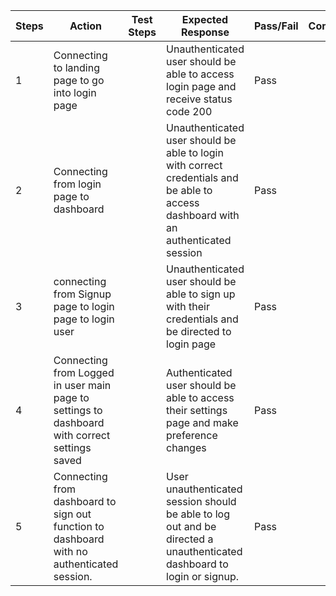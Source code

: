 |     Steps       	|     Action                                                                                                     	|  Test Steps 	|     Expected Response                                                                                                                          	|     Pass/Fail    	|     Comments    	|
|----------------	|----------------------------------------------------------------------------------------------------------------	|-------------	|------------------------------------------------------------------------------------------------------------------------------------------------	|------------------	|-----------------	|
|     1 	|     Connecting  to landing  page to go into login page                                                    	|             	|     Unauthenticated user should   be able to access login page and receive status code 200                                                     	|     Pass         	|                 	|
| 2    	|     Connecting from   login page to  dashboard                            	|                                	|     Unauthenticated user should   be able to login with correct credentials and be able to access dashboard   with an authenticated session    	|     Pass         	|                 	|
|  3    	|      connecting from   Signup page to login page to login user                                          	|             	|     Unauthenticated user should   be able to sign up with their credentials and be directed to login page                                      	|     Pass         	|                 	|
|     4 	|     Connecting  from   Logged in user main page to settings to dashboard with correct settings saved    	|             	|     Authenticated user should   be able to access their settings page and make preference changes                                              	|     Pass         	|                 	|
|     5 	|     Connecting from   dashboard to sign out function to dashboard with no authenticated session.       	|             	|     User unauthenticated   session should be able to log out and be directed a unauthenticated dashboard   to login or signup.                	|     Pass         	|                 	|

